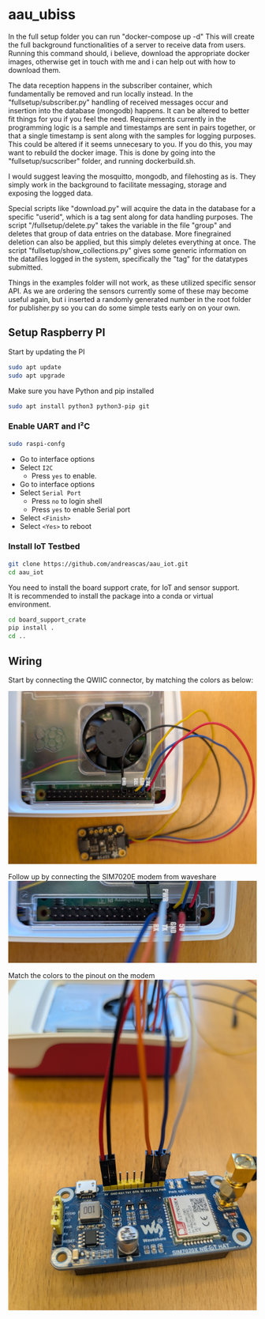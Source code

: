# aau_ubiss

In the full setup folder you can run "docker-compose up -d"
This will create the full background functionalities of a server to receive data from users.
Running this command should, i believe, download the appropriate docker images, otherwise get in touch with me and i can help out with how to download them.

The data reception happens in the subscriber container, which fundamentally be removed and run locally instead. In the "fullsetup/subscriber.py" handling of received messages occur and insertion into the database (mongodb) happens. It can be altered to better fit things for you if you feel the need. Requirements currently in the programming logic is a sample and timestamps are sent in pairs together, or that a single timestamp is sent along with the samples for logging purposes. This could be altered if it seems unnecesary to you.
If you do this, you may want to rebuild the docker image. This is done by going into the "fullsetup/sucscriber" folder, and running dockerbuild.sh.

I would suggest leaving the mosquitto, mongodb, and filehosting as is. They simply work in the background to facilitate messaging, storage and exposing the logged data. 

Special scripts like "download.py" will acquire the data in the database for a specific "userid", which is a tag sent along for data handling purposes.
The script "/fullsetup/delete.py" takes the variable in the file "group" and deletes that group of data entries on the database. More finegrained deletion can also be applied,
but this simply deletes everything at once.
The script "fullsetup/show_collections.py" gives some generic information on the datafiles logged in the system, specifically the "tag" for the datatypes submitted.


Things in the examples folder will not work, as these utilized specific sensor API. As we are ordering the sensors currently some of these may become useful again, but i inserted a randomly generated number in the root folder for publisher.py so you can do some simple tests early on on your own.

## Setup Raspberry PI

Start by updating the PI

```bash
sudo apt update
sudo apt upgrade
```

Make sure you have Python and pip installed

```bash
sudo apt install python3 python3-pip git
```


### Enable UART and I²C

```bash
sudo raspi-confg
```

- Go to interface options  
- Select `I2C`
  -  Press `yes` to enable.  
- Go to interface options
- Select `Serial Port`
  - Press `no` to login shell
  - Press `yes` to enable Serial port
- Select `<Finish>`
- Select `<Yes>` to reboot
  
### Install IoT Testbed

```bash
git clone https://github.com/andreascas/aau_iot.git
cd aau_iot
```

You need to install the board support crate, for IoT and sensor support.  
It is recommended to install the package into a conda or virtual environment.

```bash
cd board_support_crate
pip install .
cd ..
```

## Wiring
Start by connecting the QWIIC connector, by matching the colors as below:

![Qwiic setup](.figures/qwiic_wiring.jpg)

Follow up by connecting the SIM7020E modem from waveshare
![SIM7020E setup](.figures/sim7020_pi.jpg)

Match the colors to the pinout on the modem
![SIM7020E model](.figures/sim7020_ref.jpg)
